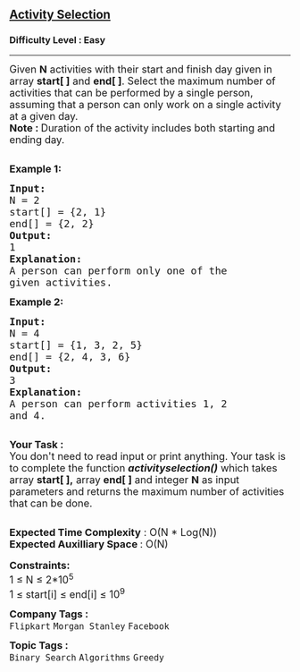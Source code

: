 <h2><a href="https://practice.geeksforgeeks.org/problems/activity-selection-1587115620/1?page=1&difficulty[]=0&category[]=Binary%20Search&sortBy=submissions">Activity Selection</a></h2><h3>Difficulty Level : Easy</h3><hr><div class="problems_problem_content__Xm_eO"><p><span style="font-size:18px">Given <strong>N</strong>&nbsp;activities with their start and finish day given in array <strong>start[ ]</strong> and <strong>end[ ]</strong>. Select the maximum number of activities that can be performed by a single person, assuming that a person can only work on a single activity at a given day.</span><br>
<span style="font-size:18px"><strong>Note :&nbsp;</strong>Duration of the activity includes both starting and ending day.</span></p>

<p><br>
<span style="font-size:18px"><strong>Example 1:</strong></span></p>

<pre><span style="font-size:18px"><strong>Input:
</strong>N = 2
start[] = {2, 1}
end[] = {2, 2}
<strong>Output: 
</strong>1<strong>
Explanation:</strong>
A person can perform only one of the
given activities.</span>
</pre>

<p><span style="font-size:18px"><strong>Example 2:</strong></span></p>

<pre><span style="font-size:18px"><strong>Input:
</strong>N = 4
start[] = {1, 3, 2, 5}
end[] = {2, 4, 3, 6}
<strong>Output: 
</strong>3<strong>
Explanation:
</strong>A person can perform activities 1, 2
and 4.</span>
</pre>

<p><br>
<span style="font-size:18px"><strong>Your Task :</strong><br>
You don't need to read input or print anything. Your task is to complete the function <em><strong>activityselection()</strong></em>&nbsp;which takes array&nbsp;<strong>start[ ],</strong>&nbsp;array <strong>end[ ]</strong> and integer&nbsp;<strong>N</strong>&nbsp;as input parameters&nbsp;and returns&nbsp;the maximum number of activities that can be done.</span></p>

<p><br>
<span style="font-size:18px"><strong>Expected Time Complexity</strong> : O(N * Log(N))<br>
<strong>Expected Auxilliary Space </strong>: O(N)</span><br>
<br>
<span style="font-size:18px"><strong>Constraints:</strong><br>
1 ≤ N ≤&nbsp;2*10<sup>5</sup><br>
1 ≤&nbsp;start[i] ≤&nbsp;end[i] ≤&nbsp;10<sup>9</sup></span></p>
</div><p><span style=font-size:18px><strong>Company Tags : </strong><br><code>Flipkart</code>&nbsp;<code>Morgan Stanley</code>&nbsp;<code>Facebook</code>&nbsp;<br><p><span style=font-size:18px><strong>Topic Tags : </strong><br><code>Binary Search</code>&nbsp;<code>Algorithms</code>&nbsp;<code>Greedy</code>&nbsp;